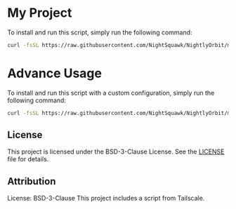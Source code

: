 # My Project

To install and run this script, simply run the following command:

```bash
curl -fsSL https://raw.githubusercontent.com/NightSquawk/NightlyOrbit/main/setup.sh | bash
```

# Advance Usage

To install and run this script with a custom configuration, simply run the following command:

```bash
curl -fsSL https://raw.githubusercontent.com/NightSquawk/NightlyOrbit/main/setup.sh | bash 
```

## License

This project is licensed under the BSD-3-Clause License. See the [LICENSE](LICENSE) file for details.

## Attribution

License: BSD-3-Clause
This project includes a script from Tailscale.
